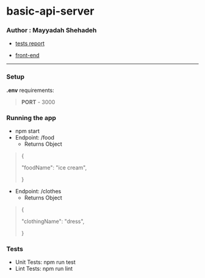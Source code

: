 # basic-api-server

### Author : Mayyadah Shehadeh

* [tests report](https://github.com/MayyadahShehadeh/basic-api-server/actions)

* [front-end]()

--------------------------------

### Setup

**.env** requirements: 

> **PORT** - 3000

### Running the app

* npm start
* Endpoint: /food
    * Returns Object

> {
>   
>  "foodName": "ice cream",
>
>}

* Endpoint: /clothes
    * Returns Object

> {
>   
>  "clothingName": "dress",
>
>}

### Tests
* Unit Tests: npm run test
* Lint Tests: npm run lint
